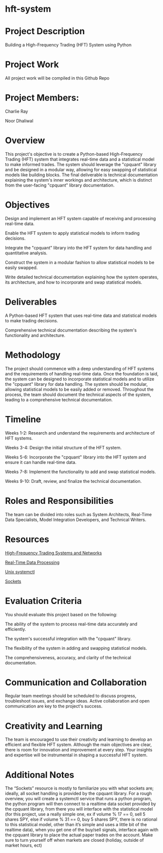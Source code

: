 # hft-system
# Project Description
Building a High-Frequency Trading (HFT) System using Python

# Project Work
All project work will be compiled in this Github Repo

# Project Members:
Charlie Ray

Noor Dhaliwal

# Overview
This project's objective is to create a Python-based High-Frequency Trading (HFT) system that integrates real-time data and a statistical model to make informed trades. The system should leverage the "cpquant" library and be designed in a modular way, allowing for easy swapping of statistical models like building blocks. The final deliverable is technical documentation explaining the system's inner workings and architecture, which is distinct from the user-facing "cpquant" library documentation.

# Objectives
Design and implement an HFT system capable of receiving and processing real-time data.

Enable the HFT system to apply statistical models to inform trading decisions.

Integrate the "cpquant" library into the HFT system for data handling and quantitative analysis.

Construct the system in a modular fashion to allow statistical models to be easily swapped.

Write detailed technical documentation explaining how the system operates, its architecture, and how to incorporate and swap statistical models.

# Deliverables
A Python-based HFT system that uses real-time data and statistical models to make trading decisions.

Comprehensive technical documentation describing the system's functionality and architecture.

# Methodology
The project should commence with a deep understanding of HFT systems and the requirements of handling real-time data. Once the foundation is laid, the system can be designed to incorporate statistical models and to utilize the "cpquant" library for data handling. The system should be modular, allowing statistical models to be easily added or removed. Throughout the process, the team should document the technical aspects of the system, leading to a comprehensive technical documentation.

# Timeline
Weeks 1-2: Research and understand the requirements and architecture of HFT systems.

Weeks 3-4: Design the initial structure of the HFT system.

Weeks 5-6: Incorporate the "cpquant" library into the HFT system and ensure it can handle real-time data.

Weeks 7-8: Implement the functionality to add and swap statistical models.

Weeks 9-10: Draft, review, and finalize the technical documentation.

# Roles and Responsibilities
The team can be divided into roles such as System Architects, Real-Time Data Specialists, Model Integration Developers, and Technical Writers.

# Resources
[High-Frequency Trading Systems and Networks](https://towardsdatascience.com/assembling-an-entry-level-high-frequency-trading-hft-system-e7538545b2a9)

[Real-Time Data Processing](https://corporatefinanceinstitute.com/resources/data-science/time-series-data-analysis/)

[Unix systemctl](https://www.digitalocean.com/community/tutorials/how-to-use-systemctl-to-manage-systemd-services-and-units)

[Sockets](https://www.developer.com/web-services/intro-web-sockets/)

# Evaluation Criteria
You should evaluate this project based on the following:

The ability of the system to process real-time data accurately and efficiently.

The system's successful integration with the "cpquant" library.

The flexibility of the system in adding and swapping statistical models.

The comprehensiveness, accuracy, and clarity of the technical documentation.

# Communication and Collaboration
Regular team meetings should be scheduled to discuss progress, troubleshoot issues, and exchange ideas. Active collaboration and open communication are key to the project's success.

# Creativity and Learning
The team is encouraged to use their creativity and learning to develop an efficient and flexible HFT system. Although the main objectives are clear, there is room for innovation and improvement at every step. Your insights and expertise will be instrumental in shaping a successful HFT system.

# Additional Notes
The “Sockets” resource is mostly to familiarize you with what sockets are; ideally, all socket handling is provided by the cpquant library. For a rough overview, you will create a systemctl service that runs a python program, the python program will then connect to a realtime data socket provided by the cpquant library, from there you will interface with the statistical model (for this project, use a really simple one, ex if volume % 17 == 0, sell 5 shares SPY, else if volume % 31 == 0, buy 5 shares SPY, there is no rational to this statistical model, other than it’s simple and uses a little bit of the realtime data), when you get one of the buy/sell signals, interface again with the cpquant library to place the actual paper trades on the account. Make sure to turn yourself off when markets are closed (holiday, outside of market hours, ect)


